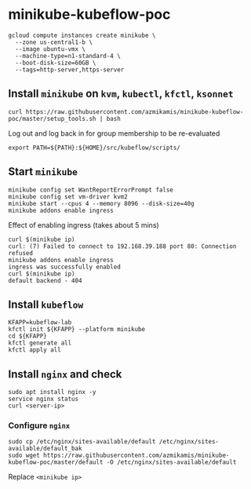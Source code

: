 # minikube-kubeflow-poc
```
gcloud compute instances create minikube \
  --zone us-central1-b \
  --image ubuntu-vmx \
  --machine-type=n1-standard-4 \
  --boot-disk-size=60GB \
  --tags=http-server,https-server
```
## Install `minikube` on `kvm`, `kubectl`, `kfctl`, `ksonnet`
```
curl https://raw.githubusercontent.com/azmikamis/minikube-kubeflow-poc/master/setup_tools.sh | bash
```
Log out and log back in for group membership to be re-evaluated
```
export PATH=${PATH}:${HOME}/src/kubeflow/scripts/
```
## Start `minikube`
```
minikube config set WantReportErrorPrompt false
minikube config set vm-driver kvm2
minikube start --cpus 4 --memory 8096 --disk-size=40g
minikube addons enable ingress
```
Effect of enabling ingress (takes about 5 mins)
```
curl $(minikube ip)
curl: (7) Failed to connect to 192.168.39.188 port 80: Connection refused
minikube addons enable ingress
ingress was successfully enabled
curl $(minikube ip)
default backend - 404
```
## Install `kubeflow`
```
KFAPP=kubeflow-lab
kfctl init ${KFAPP} --platform minikube
cd ${KFAPP}
kfctl generate all
kfctl apply all
```
## Install `nginx` and check
```
sudo apt install nginx -y
service nginx status
curl <server-ip>
```
### Configure `nginx`
```
sudo cp /etc/nginx/sites-available/default /etc/nginx/sites-available/default_bak
sudo wget https://raw.githubusercontent.com/azmikamis/minikube-kubeflow-poc/master/default -O /etc/nginx/sites-available/default
```
Replace `<minikube ip>`

